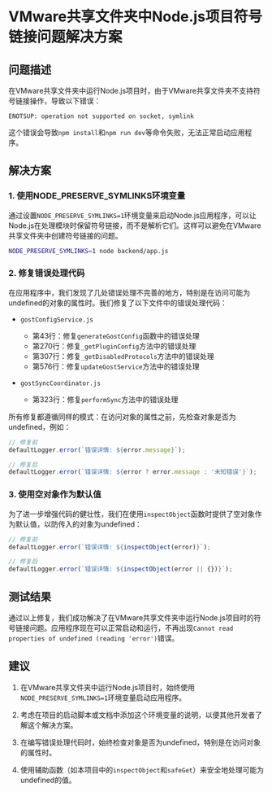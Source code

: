 # VMware共享文件夹中Node.js项目符号链接问题解决方案

## 问题描述

在VMware共享文件夹中运行Node.js项目时，由于VMware共享文件夹不支持符号链接操作，导致以下错误：

```
ENOTSUP: operation not supported on socket, symlink
```

这个错误会导致`npm install`和`npm run dev`等命令失败，无法正常启动应用程序。

## 解决方案

### 1. 使用NODE_PRESERVE_SYMLINKS环境变量

通过设置`NODE_PRESERVE_SYMLINKS=1`环境变量来启动Node.js应用程序，可以让Node.js在处理模块时保留符号链接，而不是解析它们。这样可以避免在VMware共享文件夹中创建符号链接的问题。

```bash
NODE_PRESERVE_SYMLINKS=1 node backend/app.js
```

### 2. 修复错误处理代码

在应用程序中，我们发现了几处错误处理不完善的地方，特别是在访问可能为undefined的对象的属性时。我们修复了以下文件中的错误处理代码：

- `gostConfigService.js`
  - 第43行：修复`generateGostConfig`函数中的错误处理
  - 第270行：修复`_getPluginConfig`方法中的错误处理
  - 第307行：修复`_getDisabledProtocols`方法中的错误处理
  - 第576行：修复`updateGostService`方法中的错误处理

- `gostSyncCoordinator.js`
  - 第323行：修复`performSync`方法中的错误处理

所有修复都遵循同样的模式：在访问对象的属性之前，先检查对象是否为undefined，例如：

```javascript
// 修复前
defaultLogger.error(`错误详情: ${error.message}`);

// 修复后
defaultLogger.error(`错误详情: ${error ? error.message : '未知错误'}`);
```

### 3. 使用空对象作为默认值

为了进一步增强代码的健壮性，我们在使用`inspectObject`函数时提供了空对象作为默认值，以防传入的对象为undefined：

```javascript
// 修复前
defaultLogger.error(`错误详情: ${inspectObject(error)}`);

// 修复后
defaultLogger.error(`错误详情: ${inspectObject(error || {})}`);
```

## 测试结果

通过以上修复，我们成功解决了在VMware共享文件夹中运行Node.js项目时的符号链接问题。应用程序现在可以正常启动和运行，不再出现`Cannot read properties of undefined (reading 'error')`错误。

## 建议

1. 在VMware共享文件夹中运行Node.js项目时，始终使用`NODE_PRESERVE_SYMLINKS=1`环境变量启动应用程序。

2. 考虑在项目的启动脚本或文档中添加这个环境变量的说明，以便其他开发者了解这个解决方案。

3. 在编写错误处理代码时，始终检查对象是否为undefined，特别是在访问对象的属性时。

4. 使用辅助函数（如本项目中的`inspectObject`和`safeGet`）来安全地处理可能为undefined的值。 